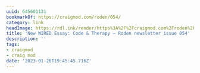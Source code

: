```yaml
---
uuid: 645601131
bookmarkOf: https://craigmod.com/roden/054/
category: link
headImage: https://rdl.ink/render/https%3A%2F%2Fcraigmod.com%2Froden%2F054%2F
title: 'New WIRED Essay: Code & Therapy — Roden newsletter issue 054'
description: ''
tags:
- craigmod
- craig mod
date: '2023-01-26T19:45:45.716Z'
---
```



